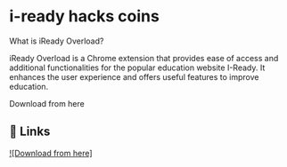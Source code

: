 
# i-ready hacks coins


What is iReady Overload?

iReady Overload is a Chrome extension that provides ease of access and additional functionalities for the popular education website I-Ready. It enhances the user experience and offers useful features to improve education.



Download from here 



## 🔗 Links
[![Download from here]](https://www.yaagame.com/2023/10/iready-overload.html)


